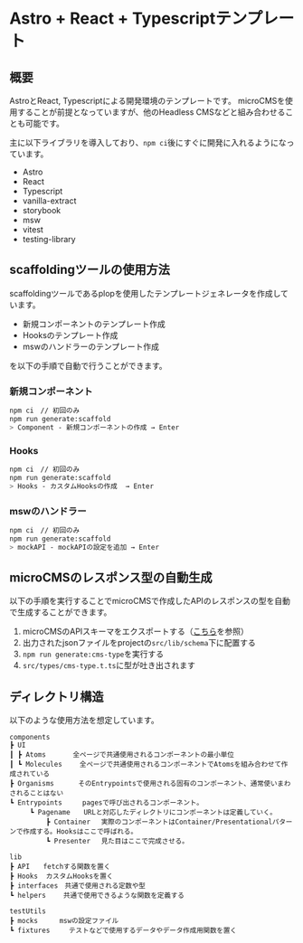 # Astro + React + Typescriptテンプレート

## 概要

AstroとReact, Typescriptによる開発環境のテンプレートです。
microCMSを使用することが前提となっていますが、他のHeadless CMSなどと組み合わせることも可能です。

主に以下ライブラリを導入しており、`npm ci`後にすぐに開発に入れるようになっています。

- Astro
- React
- Typescript
- vanilla-extract
- storybook
- msw
- vitest
- testing-library

## scaffoldingツールの使用方法

scaffoldingツールであるplopを使用したテンプレートジェネレータを作成しています。

- 新規コンポーネントのテンプレート作成
- Hooksのテンプレート作成
- mswのハンドラーのテンプレート作成

を以下の手順で自動で行うことができます。

### 新規コンポーネント

```sh
npm ci　// 初回のみ
npm run generate:scaffold
> Component - 新規コンポーネントの作成 → Enter
```

### Hooks

```sh
npm ci　// 初回のみ
npm run generate:scaffold
> Hooks - カスタムHooksの作成  → Enter
```

### mswのハンドラー

```sh
npm ci　// 初回のみ
npm run generate:scaffold
> mockAPI - mockAPIの設定を追加 → Enter
```

## microCMSのレスポンス型の自動生成

以下の手順を実行することでmicroCMSで作成したAPIのレスポンスの型を自動で生成することができます。

1. microCMSのAPIスキーマをエクスポートする（[こちら](https://document.microcms.io/manual/export-and-import-api-schema)を参照）
2. 出力されたjsonファイルをprojectの`src/lib/schema`下に配置する
3. `npm run generate:cms-type`を実行する
4. `src/types/cms-type.t.ts`に型が吐き出されます

## ディレクトリ構造

以下のような使用方法を想定しています。

```
components
┣ UI
┃ ┣ Atoms　　　　全ページで共通使用されるコンポーネントの最小単位
┃ ┗ Molecules　 　全ページで共通使用されるコンポーネントでAtomsを組み合わせて作成されている
┣ Organisms　　 　そのEntrypointsで使用される固有のコンポーネント、通常使いまわされることはない
┗ Entrypoints　　　pagesで呼び出されるコンポーネント。
     ┗ Pagename　　URLと対応したディレクトリにコンポーネントは定義していく。
         ┣ Container 　実際のコンポーネントはContainer/Presentationalパターンで作成する。Hooksはここで呼ばれる。
         ┗ Presenter 　見た目はここで完成させる。

lib
┣ API　　fetchする関数を置く
┣ Hooks  カスタムHooksを置く
┣ interfaces　共通で使用される定数や型
┗ helpers　　 共通で使用できるような関数を定義する

testUtils
┣ mocks　　  mswの設定ファイル
┗ fixtures　   テストなどで使用するデータやデータ作成用関数を置く
```
